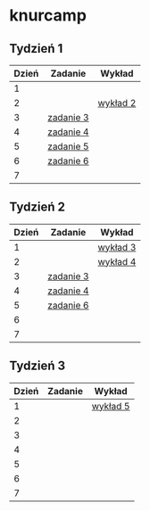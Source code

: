 # knurcamp

## Tydzień 1

| Dzień | Zadanie                                         | Wykład                          |
| ----- | ----------------------------------------------- | ------------------------------- |
| 1     |                                                 |                                 |
| 2     |                                                 | [wykład 2](/wyklady/wyklad2.js) |
| 3     | [zadanie 3](/zadania-tydzien1/ZADANIE-T1-D3.js) |                                 |
| 4     | [zadanie 4](/zadania-tydzien1/ZADANIE-T1-D4.js) |                                 |
| 5     | [zadanie 5](/zadania-tydzien1/ZADANIE-T1-D5.js) |                                 |
| 6     | [zadanie 6](/zadania-tydzien1/ZADANIE-T1-D6.js) |                                 |
| 7     |                                                 |                                 |

## Tydzień 2

| Dzień | Zadanie                                                  | Wykład                                   |
| ----- | -------------------------------------------------------- | ---------------------------------------- |
| 1     |                                                          | [wykład 3](/wyklady/wyklad3.md)          |
| 2     |                                                          | [wykład 4](/wyklady/knurcamp/index.html) |
| 3     | [zadanie 3](/zadania-tydzien2/zadanie3/index.html)       |                                          |
| 4     | [zadanie 4](/zadania-tydzien2/zadanie4/index.ts)         |                                          |
| 5     | [zadanie 6](/zadania-tydzien2/zadanie6/ZADANIE-T2-D6.js) |                                          |
| 6     |                                                          |                                          |
| 7     |                                                          |                                          |

## Tydzień 3

| Dzień | Zadanie | Wykład                          |
| ----- | ------- | ------------------------------- |
| 1     |         | [wykład 5](/wyklady/wyklad5.md) |
| 2     |         |                                 |
| 3     |         |                                 |
| 4     |         |                                 |
| 5     |         |                                 |
| 6     |         |                                 |
| 7     |         |                                 |
